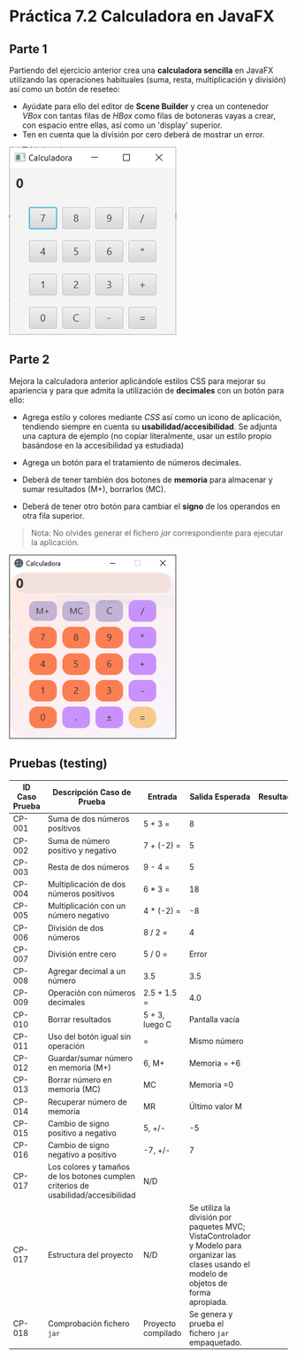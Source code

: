 # Práctica 7.2 Calculadora en JavaFX

## Parte 1
Partiendo del ejercicio anterior crea una **calculadora sencilla** en JavaFX utilizando las operaciones habituales (suma, resta, multiplicación y división) así como un botón de reseteo:

- Ayúdate para ello del editor de **Scene Builder** y crea un contenedor *VBox* con tantas filas de *HBox* como filas de botoneras vayas a crear, con espacio entre ellas, así como un 'display' superior.
- Ten en cuenta que la división por cero deberá de mostrar un error.

![](media/2fa660d73bf53b39aeb4ea7aabc963ee.png)

## Parte 2

Mejora la calculadora anterior aplicándole estilos CSS para mejorar su apariencia y para que admita la utilización de **decimales** con un botón para ello:

- Agrega estilo y colores mediante *CSS* así como un icono de aplicación, tendiendo siempre en cuenta su **usabilidad/accesibilidad**. 
Se adjunta una captura de ejemplo (no copiar literalmente, usar un estilo propio basándose en la accesibilidad ya estudiada)

- Agrega un botón para el tratamiento de números decimales.

- Deberá de tener también dos botones de **memoria** para almacenar y sumar resultados (M+), borrarlos (MC).

- Deberá de tener otro botón para cambiar el **signo** de los operandos en otra fila superior.

> Nota: No olvides generar el fichero *jar* correspondiente para ejecutar la aplicación.


![](media/2023-02-13_14_21_01.png)

## Pruebas (testing)


| ID Caso Prueba | Descripción Caso de Prueba                         | Entrada            | Salida Esperada | Resultado |
|---------------|-------------------------------------------------|--------------------|----------------|-----------|
| CP-001       | Suma de dos números positivos                    | 5 + 3 =            | 8              |           |
| CP-002       | Suma de número positivo y negativo               | 7 + (-2) =         | 5              |           |
| CP-003       | Resta de dos números                             | 9 - 4 =            | 5              |           |
| CP-004       | Multiplicación de dos números positivos          | 6 * 3 =            | 18             |           |
| CP-005       | Multiplicación con un número negativo            | 4 * (-2) =         | -8             |           |
| CP-006       | División de dos números                          | 8 / 2 =            | 4              |           |
| CP-007       | División entre cero                              | 5 / 0 =            | Error          |           |
| CP-008       | Agregar decimal a un número                      | 3.5                | 3.5            |           |
| CP-009       | Operación con números decimales                  | 2.5 + 1.5 =        | 4.0            |           |
| CP-010       | Borrar resultados                                | 5 + 3, luego C     | Pantalla vacía |           |
| CP-011       | Uso del botón igual sin operación                | =                  | Mismo número   |           |
| CP-012       | Guardar/sumar número en memoria (M+)             | 6, M+              | Memoria = +6   |           |
| CP-013       | Borrar número en memoria (MC)                    | MC                 | Memoria =0     |           |
| CP-014       | Recuperar número de memoria                      | MR                 | Último valor M |           |
| CP-015       | Cambio de signo positivo a negativo              | 5, +/-             | -5             |           |
| CP-016       | Cambio de signo negativo a positivo              | -7, +/-            | 7              |           |
| CP-017       | Los colores y tamaños de los botones cumplen criterios de usabilidad/accesibilidad    | N/D           |    |      |
| CP-017       | Estructura del proyecto                          | N/D                | Se utiliza la división por paquetes MVC; VistaControlador y Modelo para organizar las clases usando el modelo de objetos de forma apropiada. |     |
| CP-018       | Comprobación fichero `jar`                       | Proyecto compilado | Se genera y prueba el fichero `jar` empaquetado. |  |
